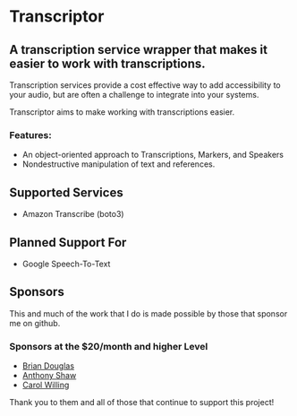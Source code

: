 # Transcriptor

## A transcription service wrapper that makes it easier to work with transcriptions.

Transcription services provide a cost effective way to add accessibility to
your audio, but are often a challenge to integrate into your systems.

Transcriptor aims to make working with transcriptions easier.

### Features:

- An object-oriented approach to Transcriptions, Markers, and Speakers
- Nondestructive manipulation of text and references.

## Supported Services

- Amazon Transcribe (boto3)

## Planned Support For

- Google Speech-To-Text

## Sponsors
This and much of the work that I do is made possible by those that sponsor me
on github. 

### Sponsors at the $20/month and higher Level
- [Brian Douglas](https://github.com/bdougie)
- [Anthony Shaw](https://github.com/tonybaloney)
- [Carol Willing](https://github.com/willingc)

Thank you to them and all of those that continue to support this project!
